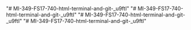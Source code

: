 "# MI-349-FS17-740-html-terminal-and-git-_u9ftI" 
"# MI-349-FS17-740-html-terminal-and-git-_u9ftI" 
"# MI-349-FS17-740-html-terminal-and-git-_u9ftI" 
"# MI-349-FS17-740-html-terminal-and-git-_u9ftI" 
